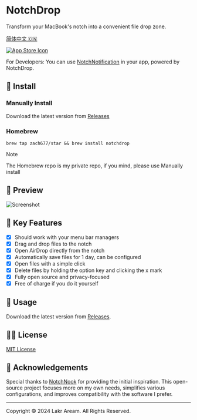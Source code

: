 # NotchDrop

Transform your MacBook's notch into a convenient file drop zone.

[简体中文 🇨🇳](./Resources/i18n/zh-Hans/README.md)

[![App Store Icon](./Resources/Download_on_the_App_Store_Badge_US-UK_RGB_blk_092917.svg)](https://apps.apple.com/app/notchdrop/id6529528324)

For Developers: You can use [NotchNotification](https://github.com/Lakr233/NotchNotification) in your app, powered by NotchDrop.

## 🚀 Install

### Manually Install

Download the latest version from [Releases](https://github.com/Zach677/NotchDrop/releases)

### Homebrew

```shell
brew tap zach677/star && brew install notchdrop
```

> [!NOTE]
> The Homebrew repo is my private repo, if you mind, please use Manually install

## 👀 Preview

![Screenshot](./Resources/截屏2024-07-08%2003.14.34.png)

## 🌟 Key Features

- [x] Should work with your menu bar managers
- [x] Drag and drop files to the notch
- [x] Open AirDrop directly from the notch
- [x] Automatically save files for 1 day, can be configured
- [x] Open files with a simple click
- [x] Delete files by holding the option key and clicking the x mark
- [x] Fully open source and privacy-focused
- [x] Free of charge if you do it yourself

## 🚀 Usage

Download the latest version from [Releases](https://github.com/Lakr233/NotchDrop/releases).

## 🧑‍⚖️ License

[MIT License](./LICENSE)

## 🥰 Acknowledgements

Special thanks to [NotchNook](https://lo.cafe/notchnook) for providing the initial inspiration. This open-source project focuses more on my own needs, simplifies various configurations, and improves compatibility with the software I prefer.

---

Copyright © 2024 Lakr Aream. All Rights Reserved.